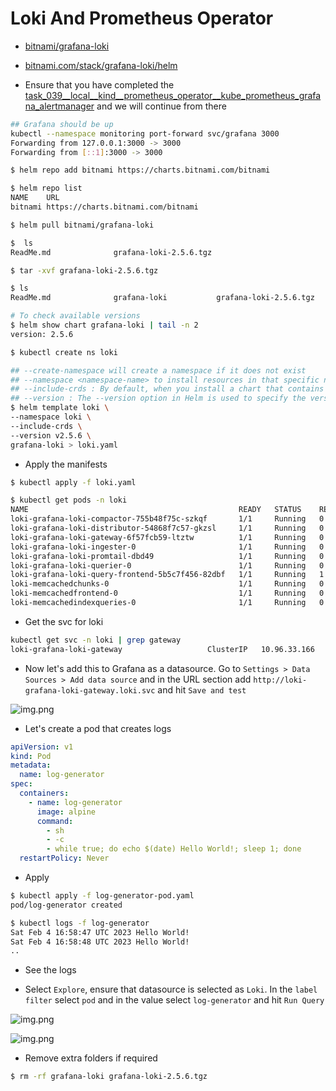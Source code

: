 # Loki And Prometheus Operator

- [bitnami/grafana-loki](https://github.com/bitnami/charts/tree/main/bitnami/grafana-loki)
- [bitnami.com/stack/grafana-loki/helm](https://bitnami.com/stack/grafana-loki/helm)

- Ensure that you have completed the [task_039__local__kind__prometheus_operator__kube_prometheus_grafana_alertmanager](../task_039__local__kind__prometheus_operator__kube_prometheus_grafana_alertmanager) and we will continue from there

```bash
## Grafana should be up
kubectl --namespace monitoring port-forward svc/grafana 3000
Forwarding from 127.0.0.1:3000 -> 3000
Forwarding from [::1]:3000 -> 3000
```


```bash
$ helm repo add bitnami https://charts.bitnami.com/bitnami

$ helm repo list                                          
NAME    URL                               
bitnami https://charts.bitnami.com/bitnami

$ helm pull bitnami/grafana-loki

$  ls
ReadMe.md              grafana-loki-2.5.6.tgz

$ tar -xvf grafana-loki-2.5.6.tgz

$ ls
ReadMe.md              grafana-loki           grafana-loki-2.5.6.tgz

# To check available versions
$ helm show chart grafana-loki | tail -n 2
version: 2.5.6

$ kubectl create ns loki 

## --create-namespace will create a namespace if it does not exist
## --namespace <namespace-name> to install resources in that specific namespace
## --include-crds : By default, when you install a chart that contains CRDs, Helm only installs the resources defined in the chart's templates directory, and does not install the CRDs themselves. The --include-crds option allows you to explicitly include the CRDs in the chart installation
## --version : The --version option in Helm is used to specify the version of a chart to install
$ helm template loki \
--namespace loki \
--include-crds \
--version v2.5.6 \
grafana-loki > loki.yaml
```

- Apply the manifests

```bash
$ kubectl apply -f loki.yaml 

$ kubectl get pods -n loki                                    
NAME                                               READY   STATUS    RESTARTS      AGE
loki-grafana-loki-compactor-755b48f75c-szkqf       1/1     Running   0             51m
loki-grafana-loki-distributor-54868f7c57-gkzsl     1/1     Running   0             51m
loki-grafana-loki-gateway-6f57fcb59-ltztw          1/1     Running   0             51m
loki-grafana-loki-ingester-0                       1/1     Running   0             51m
loki-grafana-loki-promtail-dbd49                   1/1     Running   0             51m
loki-grafana-loki-querier-0                        1/1     Running   0             51m
loki-grafana-loki-query-frontend-5b5c7f456-82dbf   1/1     Running   1 (49m ago)   51m
loki-memcachedchunks-0                             1/1     Running   0             51m
loki-memcachedfrontend-0                           1/1     Running   0             51m
loki-memcachedindexqueries-0                       1/1     Running   0             51m
```

- Get the svc for loki

```bash
kubectl get svc -n loki | grep gateway
loki-grafana-loki-gateway                   ClusterIP   10.96.33.166    <none>        80/TCP              55m
```


- Now let's add this to Grafana as a datasource. Go to `Settings > Data Sources > Add data source` and in the URL section
  add `http://loki-grafana-loki-gateway.loki.svc` and hit `Save and test` 

![img.png](.images/add-datasource-loki.png)


- Let's create a pod that creates logs

```yaml
apiVersion: v1
kind: Pod
metadata:
  name: log-generator
spec:
  containers:
    - name: log-generator
      image: alpine
      command:
        - sh
        - -c
        - while true; do echo $(date) Hello World!; sleep 1; done
  restartPolicy: Never
```

- Apply

```bash
$ kubectl apply -f log-generator-pod.yaml 
pod/log-generator created

$ kubectl logs -f log-generator                                                 
Sat Feb 4 16:58:47 UTC 2023 Hello World!
Sat Feb 4 16:58:48 UTC 2023 Hello World!
..

```


- See the logs

- Select `Explore`, ensure that datasource is selected as `Loki`. In the `label filter` select `pod` and in the value select
  `log-generator` and hit `Run Query`

![img.png](.images/select-datasources-loki-explore.png)

![img.png](.images/loki-logs.png)

- Remove extra folders if required

```bash
$ rm -rf grafana-loki grafana-loki-2.5.6.tgz 
```